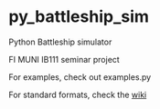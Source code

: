 # py_battleship_sim
Python Battleship simulator

FI MUNI IB111 seminar project

For examples, check out examples.py

For standard formats, check the [wiki](https://github.com/LoaDy588/py_battleship_sim/wiki)
